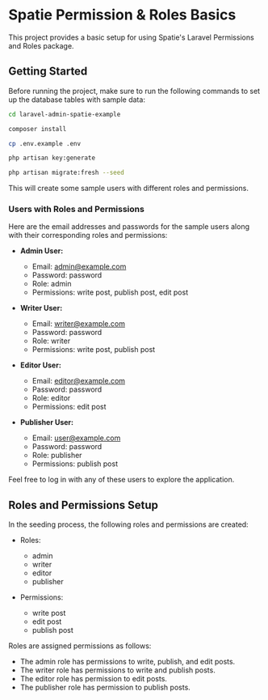 # Spatie Permission & Roles Basics

This project provides a basic setup for using Spatie's Laravel Permissions and Roles package.

## Getting Started
Before running the project, make sure to run the following commands to set up the database tables with sample data:
```bash
cd laravel-admin-spatie-example

composer install

cp .env.example .env

php artisan key:generate

php artisan migrate:fresh --seed
```

This will create some sample users with different roles and permissions.

### Users with Roles and Permissions

Here are the email addresses and passwords for the sample users along with their corresponding roles and permissions:

- **Admin User:**
  - Email: admin@example.com
  - Password: password
  - Role: admin
  - Permissions: write post, publish post, edit post

- **Writer User:**
  - Email: writer@example.com
  - Password: password
  - Role: writer
  - Permissions: write post, publish post

- **Editor User:**
  - Email: editor@example.com
  - Password: password
  - Role: editor
  - Permissions: edit post

- **Publisher User:**
  - Email: user@example.com
  - Password: password
  - Role: publisher
  - Permissions: publish post

Feel free to log in with any of these users to explore the application.

## Roles and Permissions Setup

In the seeding process, the following roles and permissions are created:

- Roles:
  - admin
  - writer
  - editor
  - publisher

- Permissions:
  - write post
  - edit post
  - publish post

Roles are assigned permissions as follows:
- The admin role has permissions to write, publish, and edit posts.
- The writer role has permissions to write and publish posts.
- The editor role has permission to edit posts.
- The publisher role has permission to publish posts.
